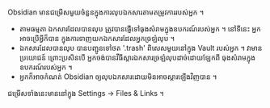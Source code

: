 Obsidian មានជម្រើសមួយចំនួនក្នុងការលុបឯកសារតាមតម្រូវការរបស់អ្នក ។

- តាមធម្មតា ឯកសារដែលបានលុប ត្រូវបានផ្ញើទៅធុងសំរាមក្នុងឧបករណ៍របស់អ្នក​ ។ នៅទីនេះ អ្នកអាចប្រើអ្វីក៏បាន ក្នុងការទាញយកឯកសារដែលអ្នកច្រឡំលុប​ ។ 
- ឯកសារដែលបានលុប បានបញ្ជូនទៅថត '.trash' ពិសេសមួយនៅក្នុង Vault របស់អ្នក ។ វាមានប្រយោជន៍ ព្រោះប្រសិនបើ អ្នកចង់បានវីធីស្តារឯកសារច្រឡំលុបដាច់ដោយឡែកពី ធុងសំរាមក្នុងឧបករណ៍របស់អ្នក ។
- អ្នកក៏អាចកំណត់ Obsidian ឲ្យលុបឯកសារដោយមិនអាចស្តារឡើងវិញបាន ។

ជម្រើសទាំងនេះមាននៅក្នុង Settings → Files & Links ។
